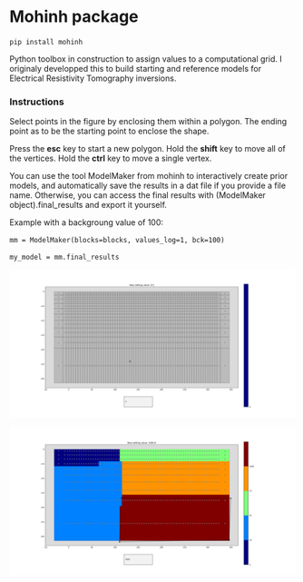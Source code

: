 # Mohinh package
```
pip install mohinh
```

Python toolbox in construction to assign values to a computational grid. I originaly developped this to build starting and reference models for Electrical Resistivity Tomography inversions.

### Instructions

Select points in the figure by enclosing them within a polygon.
The ending point as to be the starting point to enclose the shape.

Press the **esc** key to start a new polygon.
Hold the **shift** key to move all of the vertices.
Hold the **ctrl** key to move a single vertex.

You can use the tool ModelMaker from mohinh to interactively create prior models, and automatically save the results in a dat file if you provide a file name.
Otherwise, you can access the final results with (ModelMaker object).final_results and export it yourself.

Example with a backgroung value of 100:
```
mm = ModelMaker(blocks=blocks, values_log=1, bck=100)
```
```
my_model = mm.final_results
```

![Initialization](blank.png)

![Assigning values to the grid](illu.png)
